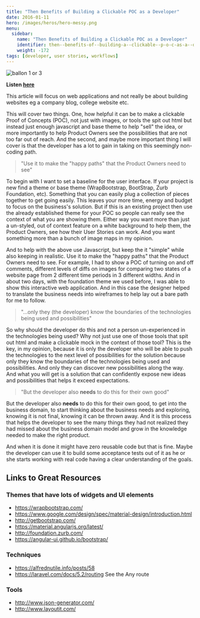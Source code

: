 ```yaml
---
title: "Then Benefits of Building a Clickable POC as a Developer"
date: 2016-01-11
hero: /images/heros/hero-messy.png
menu:
  sidebar:
    name: "Then Benefits of Building a Clickable POC as a Developer"
    identifier: then--benefits-of--building-a--clickable--p-o-c-as-a--developer
    weight: -172
tags: [developer, user stories, workflows]
---
```


![ballon 1 or 3](https://dl.dropboxusercontent.com/s/p5at7k18vzmf7l6/balloon_and_monster_1_of_3.jpg?dl=0)

**Listen [here](http://www.readorlisten.com/4)**

This article will focus on web applications and not really be about building websites eg a company blog, college website etc. 

This will cover two things. One, how helpful it can be to make a clickable Proof of Concepts (POC), not just with images, or tools the spit out html but instead just enough javascript and base theme to help "sell" the idea, or more importantly to help Product Owners see the possibilities that are not too far out of reach. And the second, and maybe more important thing I will cover is that the developer has a lot to gain in taking on this seemingly non-coding path.

>"Use it to make the "happy paths" that the Product Owners need to see"

To begin with I want to set a baseline for the user interface. If your project is new find a theme or base theme (WrapBootstrap, BootStrap, Zurb Foundation, etc). Something that you can easily plug a collection of pieces together to get going easily. This leaves your more time, energy and budget to focus on the business's solution. But if this is an existing project then use the already established theme for your POC so people can really see the context of what you are showing them. Either way you want more than just a un-styled, out of context feature on a white background to help them, the Product Owners, see how their User Stories can work. And you want something more than a bunch of image maps in my opinion.

And to help with the above use Javascript, but keep the it "simple" while also keeping in realistic.  Use it to make the "happy paths" that the Product Owners need to see. For example, I had to show a POC of turning on and off comments, different levels of diffs on images for comparing two states of a website page from 2 different time periods in 3 different widths. And in about two days, with the foundation theme we used before, I was able to show this interactive web application. And in this case the designer helped to translate the business needs into wireframes to help lay out a bare path for me to follow.

>"...only they (the developer) know the boundaries of the technologies being used and possibilities"

So why should the developer do this and not a person un-experienced in the technologies being used?  Why not just use one of those tools that spit out html and make a clickable mock in the context of those tool? This is the key, in my opinion, because it is only the developer who will be able to push the technologies to the next level of possibilities for the solution because only they know the boundaries of the technologies being used and possibilities. And only they can discover new possibilities along the way. And what you will get is a solution that can confidently expose new ideas and possibilities that helps it exceed expectations.

>"But the developer also **needs** to do this for their own good"

But the developer also **needs** to do this for their own good, to get into the business domain, to start thinking about the business needs and exploring, knowing it is not final, knowing it can be thrown away. And it is this process that helps the developer to see the many things they had not realized they had missed about the business domain model and grow in the knowledge needed to make the right product.

And when it is done it might have zero reusable code but that is fine. Maybe the developer can use it to build some acceptance tests out of it as he or she starts working with real code having a clear understanding of the goals.


## Links to Great Resources

### Themes that have lots of widgets and UI elements

  * https://wrapbootstrap.com/
  * https://www.google.com/design/spec/material-design/introduction.html
  * http://getbootstrap.com/
  * https://material.angularjs.org/latest/
  * http://foundation.zurb.com/
  * https://angular-ui.github.io/bootstrap/

### Techniques 
   
  * https://alfrednutile.info/posts/58  
  * https://laravel.com/docs/5.2/routing See the Any route
	

### Tools
   * http://www.json-generator.com/
   * http://www.layoutit.com/
